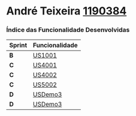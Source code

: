 **André Teixeira [1190384](./)** 
===============================


### Índice das Funcionalidade Desenvolvidas ###


| Sprint | Funcionalidade                                     |
|--------|----------------------------------------------------|
| **B**  | [US1001](/US1001/ProcessoEngenhariaFuncionalidade) |
| **C**  | [US4001](/US4001/ProcessoEngenhariaFuncionalidade) |
| **C**  | [US4002](/US4002/ProcessoEngenhariaFuncionalidade) |
| **C**  | [US5002](/US5002/ProcessoEngenhariaFuncionalidade) |
| **D**  | [USDemo3](USDemo6)                                 |
| **D**  | [USDemo3](USDemo7)                                 |